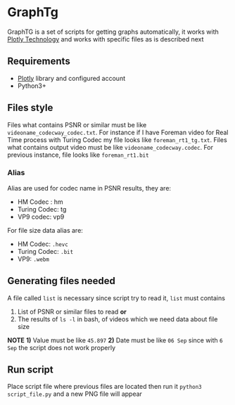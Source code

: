 # GraphTg

GraphTG is a set of scripts for getting graphs automatically, it works with [Plotly Technology](plot.ly) and works with specific files as is described next

## Requirements

 - [Plotly](plot.ly) library and configured account
 - Python3+

## Files style

Files what contains PSNR or similar must be like `videoname_codecway_codec.txt`. For instance if I have Foreman video for Real Time process with Turing Codec my file looks like `foreman_rt1_tg.txt`. 
Files what contains output video must be like `videoname_codecway.codec`. For previous instance, file looks like `foreman_rt1.bit`

### Alias

Alias are used for codec name in PSNR results, they are:

 - HM Codec : hm
 - Turing Codec: tg
 - VP9 codec: vp9

For file size data alias are:

 - HM Codec: `.hevc`
 - Turing Codec: `.bit`
 - VP9: `.webm`

## Generating files needed

A file called `list` is necessary since script try to read it, `list` must contains  

 1. List of PSNR or similar files to read **or**
 2. The results of `ls -l` in bash, of videos which we need data about file size

**NOTE**
**1)** Value must be like `45.897`
**2)** Date must be like `06 Sep` since with `6 Sep` the script does not work properly

## Run script

Place script file where previous files are located then run it `python3 script_file.py` and a new PNG file will appear